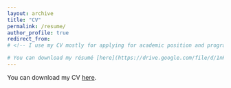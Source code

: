 ```yaml
---
layout: archive
title: "CV"
permalink: /resume/
author_profile: true
redirect_from:
# <!-- I use my CV mostly for applying for academic position and programs.

# You can download my résumé [here](https://drive.google.com/file/d/1nH8R_PP-wTKsVKgNM34Ahf5t0mCO31I7/view?usp=sharing). My résumé is a shortened pdf version of my CV, and it is mostly used for me to find software development engineer/applied scientist jobs. -->
---
```

You can download my CV [here](https://drive.google.com/file/d/1Q2CS9kXqIxwNA9zVV1M3YM8Gc21dEhR6/view?usp=drive_link). 

<!-- Since this question is often asked by admission officers and recruiters, trying my best to avoid a desk rejection, I put an explanation here:

**You only spent three years on your Bachelor's degrees, are they from a four-year-undergraduate program?**

Yes, both of my Bachelor's degrees are from typical four-year-undergraduate programs. The reason why I only spent three years in them is because the undergraduate tuition rate was very high for me (I am an international student) and my master is funded, thus graduating early could free me from the burden of paying for my tuitions. -->